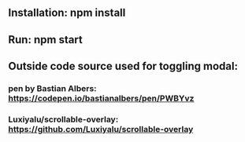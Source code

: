 ## Installation: npm install

## Run: npm start

## Outside code source used for toggling modal:
### pen by Bastian Albers: https://codepen.io/bastianalbers/pen/PWBYvz
### Luxiyalu/scrollable-overlay: https://github.com/Luxiyalu/scrollable-overlay
